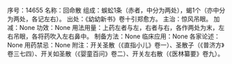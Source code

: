 序号：14655
名称：回命散
组成：蜈蚣1条（赤者，中分为两处），蝎1个（亦中分为两处，各记左右）。
出处：《幼幼新书》卷十引郑愈方。
主治：惊风吊眼。
加减：None
功效：None
用法用量：上药左者与左，右者与右，各作两处为末，左右吊眼，各将药吹入左右鼻中。
制备方法：None
临床应用：None
各家论述：None
用药禁忌：None
附注：开关圣散（《直指小儿》卷一）、圣散子（《普济方》卷三七四）、开关如圣散（《婴童百问》卷二）、开关左右散（《医林纂要》卷九）。
